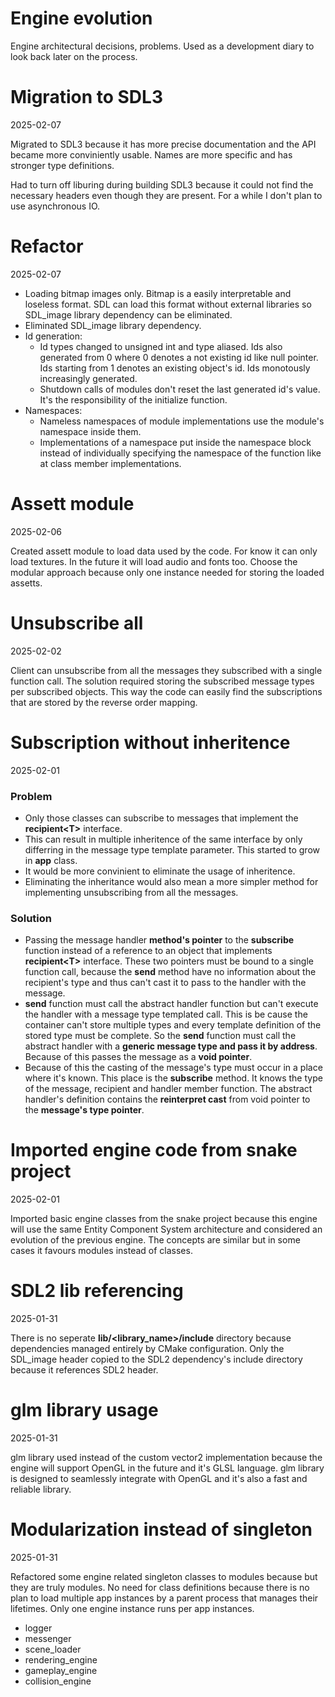 # Engine evolution

Engine architectural decisions, problems. Used as a development diary to look back later on the process.

# Migration to SDL3
2025-02-07

Migrated to SDL3 because it has more precise documentation and the API became more conviniently usable. Names are more specific and has stronger type definitions.

Had to turn off liburing during building SDL3 because it could not find the necessary headers even though they are present. For a while I don't plan to use asynchronous IO.

# Refactor
2025-02-07

- Loading bitmap images only. Bitmap is a easily interpretable and loseless format. SDL can load this format without external libraries so SDL_image library dependency can be eliminated.
- Eliminated SDL_image library dependency.
- Id generation:
  - Id types changed to unsigned int and type aliased. Ids also generated from 0 where 0 denotes a not existing id like null pointer. Ids starting from 1 denotes an existing object's id. Ids monotously increasingly generated.
  - Shutdown calls of modules don't reset the last generated id's value. It's the responsibility of the initialize function.
- Namespaces:
  - Nameless namespaces of module implementations use the module's namespace inside them.
  - Implementations of a namespace put inside the namespace block instead of individually specifying the namespace of the function like at class member implementations.

# Assett module
2025-02-06

Created assett module to load data used by the code. For know it can only load textures. In the future it will load audio and fonts too. Choose the modular approach because only one instance needed for storing the loaded assetts.

# Unsubscribe all
2025-02-02

Client can unsubscribe from all the messages they subscribed with a single function call. The solution required storing the subscribed message types per subscribed objects. This way the code can easily find the subscriptions that are stored by the reverse order mapping.

# Subscription without inheritence
2025-02-01

### Problem
- Only those classes can subscribe to messages that implement the **recipient\<T\>** interface.
- This can result in multiple inheritence of the same interface by only differring in the message type template parameter. This started to grow in **app** class.
- It would be more convinient to eliminate the usage of inheritence.
- Eliminating the inheritance would also mean a more simpler method for implementing unsubscribing from all the messages.

### Solution
- Passing the message handler **method's pointer** to the **subscribe** function instead of a reference to an object that implements **recipient\<T\>** interface. These two pointers must be bound to a single function call, because the **send** method have no information about the recipient's type and thus can't cast it to pass to the handler with the message.
- **send** function must call the abstract handler function but can't execute the handler with a message type templated call. This is be cause the container can't store multiple types and every template definition of the stored type must be complete. So the **send** function must call the abstract handler with a **generic message type and pass it by address**. Because of this passes the message as a **void pointer**.
- Because of this the casting of the message's type must occur in a place where it's known. This place is the **subscribe** method. It knows the type of the message, recipient and handler member function. The abstract handler's definition contains the **reinterpret cast** from void pointer to the **message's type pointer**.

# Imported engine code from snake project
2025-02-01

Imported basic engine classes from the snake project because this engine will use the same Entity Component System architecture and considered an evolution of the previous engine. The concepts are similar but in some cases it favours modules instead of classes.

# SDL2 lib referencing
2025-01-31

There is no seperate **lib/<library_name>/include** directory because dependencies managed entirely by CMake configuration. Only the SDL_image header copied to the SDL2 dependency's include directory because it references SDL2 header.

# glm library usage
2025-01-31

glm library used instead of the custom vector2 implementation because the engine will support OpenGL in the future and it's GLSL language. glm library is designed to seamlessly integrate with OpenGL and it's also a fast and reliable library. 

# Modularization instead of singleton
2025-01-31

Refactored some engine related singleton classes to modules because but they are truly modules. No need for class definitions because there is no plan to load multiple app instances by a parent process that manages their lifetimes. Only one engine instance runs per app instances.
- logger
- messenger
- scene_loader
- rendering_engine
- gameplay_engine
- collision_engine

